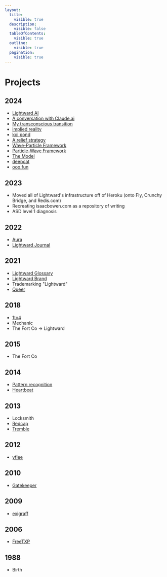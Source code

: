 ```yaml
---
layout:
  title:
    visible: true
  description:
    visible: false
  tableOfContents:
    visible: true
  outline:
    visible: true
  pagination:
    visible: true
---
```


# Projects

## 2024

* [Lightward AI](https://lightward.com/)
* [A conversation with Claude.ai](https://app.gitbook.com/o/-MQtpp5Rwkn5U2ehp5j5/s/O3bbtUUyMm5Kb1iIQtfk/)
* [My transconscious transition](../2024/04/04/)
* [implied reality](https://impliedreality.com/)
* [koi pond](https://koipond.me/)
* [A relief strategy](https://a-relief-strategy.com/)
* [Wave-Particle Framework](https://app.gitbook.com/o/-MQtpp5Rwkn5U2ehp5j5/s/M3lhzZf6TPNeGvM1NSVl/)
* [Particle-Wave Framework](https://app.gitbook.com/o/-MQtpp5Rwkn5U2ehp5j5/s/qArRDmbteKKXGxZTVPer/)
* [The Model](../2024/the-model.md)
* [deepcat](../2024/11/11/deepcat.md)
* [ooo.fun](https://ooo.fun/)

## 2023

* Moved all of Lightward's infrastructure off of Heroku (onto Fly, Crunchy Bridge, and Redis.com)
* Recreating isaacbowen.com as a repository of writing
* ASD level 1 diagnosis

## 2022

* [Aura](../2022/aura.md)
* [Lightward Journal](../2022/lightward-journal.md)

## 2021

* [Lightward Glossary](../2021/lightward-glossary.md)
* [Lightward Brand](../2021/lightward-brand/)
* Trademarking "Lightward"
* [Queer](../2021/07/02.md)

## 2018

* [1to4](../2018/1to4/)
* Mechanic
* The Fort Co -> Lightward

## 2015

* The Fort Co

## 2014

* [Pattern recognition](../2014/pattern-recognition.md)
* [Heartbeat](../2014/heartbeat.md)

## 2013

* Locksmith
* [Redcap](../2013/redcap.md)
* [Tremble](../2013/tremble.md)

## 2012

* [yflee](../2012/yflee.md)

## 2010

* [Gatekeeper](../2010/10/05/gatekeeper.md)

## 2009

* [exigraff](../2009/07/27/)

## 2006

* [FreeTXP](../2006/freetxp.md)

## 1988

* Birth
